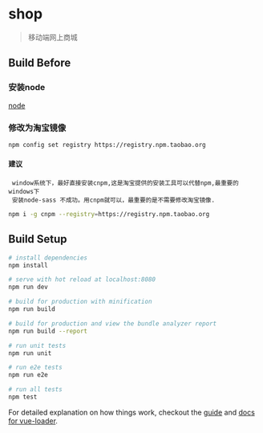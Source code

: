 # shop

> 移动端网上商城

## Build Before

### 安装node

[node](https://nodejs.org/en/)

### 修改为淘宝镜像
``` bash
npm config set registry https://registry.npm.taobao.org 
```
   #### 建议
	 window系统下，最好直接安装cnpm,这是淘宝提供的安装工具可以代替npm,最重要的windows下
	 安装node-sass 不成功。用cnpm就可以，最重要的是不需要修改淘宝镜像.
```bash
npm i -g cnpm --registry=https://registry.npm.taobao.org 
```

## Build Setup

``` bash
# install dependencies
npm install

# serve with hot reload at localhost:8080
npm run dev

# build for production with minification
npm run build

# build for production and view the bundle analyzer report
npm run build --report

# run unit tests
npm run unit

# run e2e tests
npm run e2e

# run all tests
npm test
```

For detailed explanation on how things work, checkout the [guide](http://vuejs-templates.github.io/webpack/) and [docs for vue-loader](http://vuejs.github.io/vue-loader).
